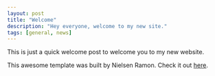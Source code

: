 ```yaml
---
layout: post
title: "Welcome"
description: "Hey everyone, welcome to my new site."
tags: [general, news]
---
```


This is just a quick welcome post to welcome you to my new website.

This awesome template was built by Nielsen Ramon. Check it out [here](https://github.com/nielsenramon/chalk).